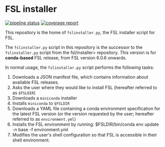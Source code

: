 # FSL installer


[![pipeline status](https://git.fmrib.ox.ac.uk/fsl/conda/installer/badges/master/pipeline.svg)](https://git.fmrib.ox.ac.uk/fsl/conda/installer/-/commits/master)
[![coverage report](https://git.fmrib.ox.ac.uk/fsl/conda/installer/badges/master/coverage.svg)](https://git.fmrib.ox.ac.uk/fsl/conda/installer/-/commits/master)


This repository is the home of `fslinstaller.py`, the FSL installer script for
FSL.


The `fslinstaller.py` script in this repository is the successor to the
`fslinstaller.py` script from the fsl/installer> repository.  _This_ version
is for **conda-based** FSL release, from FSL version 6.0.6 onwards.


In normal usage, the `fslinstaller.py` script performs the following tasks:
 1. Downloads a JSON manifest file, which contains information about available
    FSL releases.
 2. Asks the user where they would like to install FSL (hereafter referred to
    as `$FSLDIR`)
 3. Downloads a `miniconda` installer
 4. Installs `miniconda` to `$FSLDIR`
 5. Downloads a YAML file containing a conda environment specification for
    the latest FSL version (or the version requested by the user; hereafter
    referred to as `environment.yml`)
 6. Installs the FSL environment by running:
       $FSLDIR/bin/conda env update -n base -f environment.yml
 7. Modifies the user's shell configuration so that FSL is accessible in
    their shell environment.
